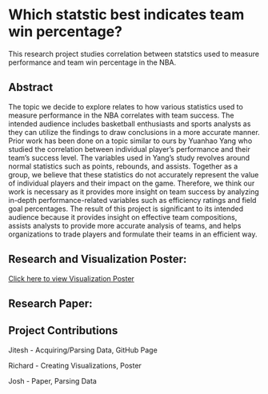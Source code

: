 # Which statstic best indicates team win percentage?

This research project studies correlation between statstics used to measure performance and team win percentage in the NBA.

## Abstract

The topic we decide to explore relates to how various statistics used to measure performance in the NBA correlates with team success. The intended audience includes basketball enthusiasts and sports analysts as they can utilize the findings to draw conclusions in a more accurate manner. Prior work has been done on a topic similar to ours by Yuanhao Yang who studied the correlation between individual player’s performance and their team’s success level. The variables used in Yang’s study revolves around normal statistics such as points, rebounds, and assists. Together as a group, we believe that these statistics do not accurately represent the value of individual players and their impact on the game. Therefore, we think our work is necessary as it provides more insight on team success by analyzing in-depth performance-related variables such as efficiency ratings and field goal percentages. The result of this project is significant to its intended audience because it provides insight on effective team compositions, assists analysts to provide more accurate analysis of teams, and helps organizations to trade players and formulate their teams in an efficient way.

## Research and Visualization Poster:

[Click here to view Visualization Poster](https://github.com/jmotati/CGT270_Final_Project/blob/master/Final%20Poster%20(1).pdf)

## Research Paper:


## Project Contributions

Jitesh - Acquiring/Parsing Data, GitHub Page

Richard - Creating Visualizations, Poster

Josh - Paper, Parsing Data

